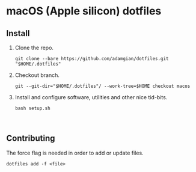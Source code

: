 # macOS (Apple silicon) dotfiles


## Install

1. Clone the repo.
    ```shell
    git clone --bare https://github.com/adamgian/dotfiles.git "$HOME/.dotfiles"
    ```
   
2. Checkout branch.
    ```shell
    git --git-dir="$HOME/.dotfiles"/ --work-tree=$HOME checkout macos
    ```

3. Install and configure software, utilities and other nice tid-bits.
    ```shell
    bash setup.sh
    ```
<br>


## Contributing

The force flag is needed in order to add or update files.

```shell
dotfiles add -f <file>
```
